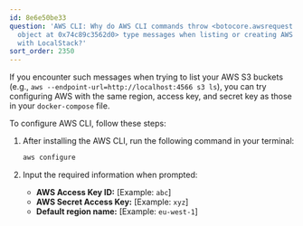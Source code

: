 ```yaml
---
id: 8e6e50be33
question: 'AWS CLI: Why do AWS CLI commands throw <botocore.awsrequest.AWSRequest
  object at 0x74c89c3562d0> type messages when listing or creating AWS S3 buckets
  with LocalStack?'
sort_order: 2350
---
```


If you encounter such messages when trying to list your AWS S3 buckets (e.g., `aws --endpoint-url=http://localhost:4566 s3 ls`), you can try configuring AWS with the same region, access key, and secret key as those in your `docker-compose` file.

To configure AWS CLI, follow these steps:

1. After installing the AWS CLI, run the following command in your terminal:
   
   ```bash
   aws configure
   ```

2. Input the required information when prompted:
   - **AWS Access Key ID:** [Example: `abc`]
   - **AWS Secret Access Key:** [Example: `xyz`]
   - **Default region name:** [Example: `eu-west-1`]
